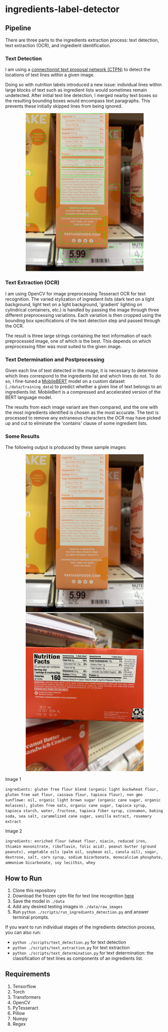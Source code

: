 # ingredients-label-detector

## Pipeline

There are three parts to the ingredients extraction process: text detection, 
text extraction (OCR), and ingredient identification.

### Text Detection

I am using a <a
href="https://github.com/eragonruan/text-detection-ctpn">connectionist text
proposal network (CTPN)</a> to detect the locations of text lines within a
given image.

Doing so with nutrition labels introduced a new issue: individual lines within large
blocks of text such as ingredient lists would sometimes remain undetected. After
initial text line detection, I merged nearby text
boxes so the resulting bounding boxes would encompass text paragraphs. This
prevents these initially skipped lines from being ignored.

<p align="center">
<img src="./data/bounded_images/sample_1.jpeg" height=500px>
</p>

### Text Extraction (OCR)

I am using OpenCV for image preprocessing Tesseract OCR for text
recognition. The varied stylization of ingredient lists (dark text on a light background,
light text on a light background, 'gradient' lighting on cylindrical containers, etc.)
is handled by passing the image through three different preprocessing variations.
Each variation is then cropped using the bounding box specifications of the
text detection step and passed through the OCR.

The result is three large strings containing the text information of each
preprocessed image, one of which is the best. This depends on which
preprocessing filter was most suited to the given image.

### Text Determination and Postprocessing

Given each line of text detected in the image, it is necessary to determine which
lines correspond to the ingredients list and which lines do not. To do so, I
fine-tuned a <a
href="https://huggingface.co/docs/transformers/en/model_doc/mobilebert">MobileBERT</a>
model on a custom dataset (`./data/training_data`) to predict whether a given
line of text belongs to an ingredients list. MobileBert is a compressed and
accelerated version of the BERT language model.

The results from each image variant are then compared, and the one with the
most ingredients identified is chosen as the most accurate. The text is processed to remove any extraneous characters the OCR may have picked up and cut to eliminate the 'contains' clause of some ingredient lists.

### Some Results

The following output is produced by these sample images: 

<p align="center">
<img src="./data/raw_images/sample_1.jpeg" height=500px> <img src="./data/raw_images/sample_2.jpeg" height=500px>
</p>

Image 1

`ingredients: gluten free flour blend (organic light buckwheat flour, gluten free oat flour, cassava flour, tapioca flour), non gmo sunflowe: oil, organic light brown sugar (organic cane sugar, organic molasses), gluten free oats, organic cane sugar, tapioca syrup, tapioca starch, water, fructose, tapioca fiber syrup, cinnamon, baking soda, sea salt, caramelized cane sugar, vanilla extract, rosemary extract`

Image 2

`ingredients: enriched flour (wheat flour, niacin, reduced iron, thiamin mononitrate, riboflavin, folic acid), peanut butter (ground peanuts), vegetable oils (palm oil, soybean oil, canola oil), sugar, dextrose, salt, corn syrup, sodium bicarbonate, monocalcium phosphate, ammonium bicarbonate, soy lecithin, whey`

## How to Run

1. Clone this repository
2. Download the frozen cptn file for text line recognition <a href="https://github.com/eragonruan/text-detection-ctpn/releases/download/untagged-48d74c6337a71b6b5f87/ctpn.pb">here</a>
3. Save the model in `./data`
4. Add any desired testing images in `./data/raw_images`
4. Run `python ./scripts/run_ingredients_detection.py` and answer terminal
   prompts.

If you want to run individual stages of the ingredients detection process, you can
also run: 
- `python ./scripts/text_detection.py` for text detection
- `python ./scripts/text_extraction.py` for text extraction
- `python ./scripts/text_determination.py` for text determination: the classification of text lines as
  components of an ingredients list.

## Requirements

1. Tensorflow
2. Torch
3. Transformers
4. OpenCV
5. PyTesseract
6. Pillow
7. Numpy
8. Regex
